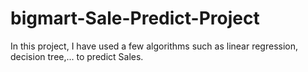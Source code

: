 # bigmart-Sale-Predict-Project
In this project, I have used a few algorithms such as linear regression, decision tree,... to predict Sales.
